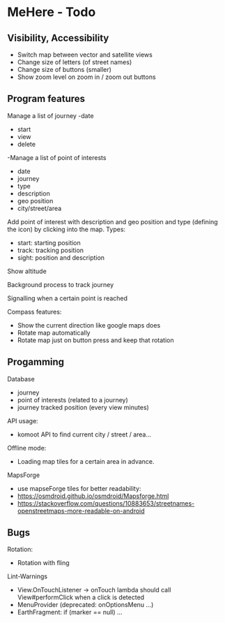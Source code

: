 


# MeHere - Todo

## Visibility, Accessibility
- Switch map between vector and satellite views
- Change size of letters (of street names)
- Change size of buttons (smaller)
- Show zoom level on zoom in / zoom out buttons


## Program features
Manage a list of journey 
-date
- start
- view
- delete

-Manage a list of point of interests
- date
- journey
- type
- description
- geo position
- city/street/area

Add point of interest with description and geo position and type (defining the icon) by clicking into the map.
Types: 
- start: starting position
- track: tracking position
- sight: position and description

Show altitude

Background process to track journey

Signalling when a certain point is reached

Compass features: 
- Show the current direction like google maps does 
- Rotate map automatically
- Rotate map just on button press and keep that rotation

## Progamming
Database 
- journey
- point of interests (related to a journey)
- journey tracked position (every view minutes)

API usage:
- komoot API to find current city / street / area...

Offline mode:
- Loading map tiles for a certain area in advance.

MapsForge
- use mapseForge tiles for better readability:
- https://osmdroid.github.io/osmdroid/Mapsforge.html
- https://stackoverflow.com/questions/10883653/streetnames-openstreetmaps-more-readable-on-android

## Bugs
Rotation: 
- Rotation with fling

Lint-Warnings
- View.OnTouchListener -> onTouch lambda should call View#performClick when a click is detected
- MenuProvider (deprecated: onOptionsMenu ...)
- EarthFragment: if (marker == null) ...